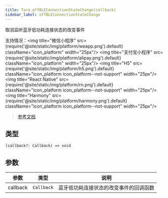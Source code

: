 ```yaml
---
title: Taro.offBLEConnectionStateChange(callback)
sidebar_label: offBLEConnectionStateChange
---
```


取消监听蓝牙低功耗连接状态的改变事件

支持情况：<img title="微信小程序" src={require('@site/static/img/platform/weapp.png').default} className="icon_platform" width="25px"/> <img title="支付宝小程序" src={require('@site/static/img/platform/alipay.png').default} className="icon_platform" width="25px"/> <img title="H5" src={require('@site/static/img/platform/h5.png').default} className="icon_platform icon_platform--not-support" width="25px"/> <img title="React Native" src={require('@site/static/img/platform/rn.png').default} className="icon_platform icon_platform--not-support" width="25px"/> <img title="Harmony" src={require('@site/static/img/platform/harmony.png').default} className="icon_platform icon_platform--not-support" width="25px"/>

> [参考文档](https://developers.weixin.qq.com/miniprogram/dev/api/device/bluetooth-ble/wx.offBLEConnectionStateChange.html)

## 类型

```tsx
(callback?: Callback) => void
```

## 参数

| 参数 | 类型 | 说明 |
| --- | --- | --- |
| callback | `Callback` | 蓝牙低功耗连接状态的改变事件的回调函数 |
